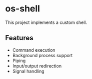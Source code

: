 # os-shell

This project implements a custom shell.

## Features

- Command execution
- Background process support
- Piping
- Input/output redirection
- Signal handling
